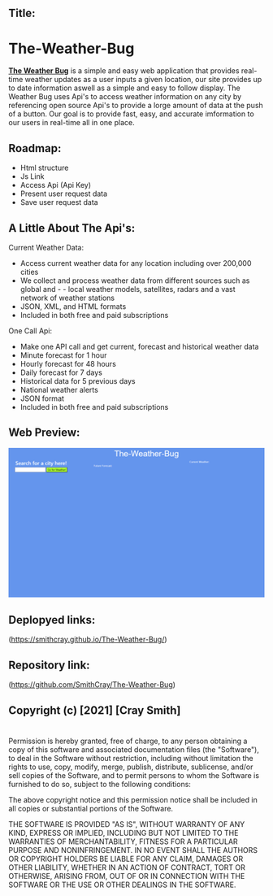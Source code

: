 ## Title:

# The-Weather-Bug

[**The Weather Bug**](https://smithcray.github.io/The-Weather-Bug/) is a simple and easy web application that provides real-time weather updates as a user inputs a given location, our site provides up to date information aswell as a simple and easy to follow display. The Weather Bug uses Api's to access weather information on any city by referencing open source Api's to provide a lorge amount of data at the push of a button. Our goal is to provide fast, easy, and accurate imformation to our users in real-time all in one place.

## Roadmap:

- Html structure
- Js Link
- Access Api (Api Key)
- Present user request data
- Save user request data

## A Little About The Api's:

Current Weather Data:

- Access current weather data for any location including over 200,000 cities
- We collect and process weather data from different sources such as global and - - local weather models, satellites, radars and a vast network of weather stations
- JSON, XML, and HTML formats
- Included in both free and paid subscriptions

One Call Api:

- Make one API call and get current, forecast and historical weather data
- Minute forecast for 1 hour
- Hourly forecast for 48 hours
- Daily forecast for 7 days
- Historical data for 5 previous days
- National weather alerts
- JSON format
- Included in both free and paid subscriptions

## Web Preview:

![Webpage Preview](weatherbugshot.PNG)

## Deplopyed links:

(https://smithcray.github.io/The-Weather-Bug/)

## Repository link:

(https://github.com/SmithCray/The-Weather-Bug)

## Copyright (c) [2021] [Cray Smith]

#

Permission is hereby granted, free of charge, to any person obtaining a copy
of this software and associated documentation files (the "Software"), to deal
in the Software without restriction, including without limitation the rights
to use, copy, modify, merge, publish, distribute, sublicense, and/or sell
copies of the Software, and to permit persons to whom the Software is
furnished to do so, subject to the following conditions:

The above copyright notice and this permission notice shall be included in all
copies or substantial portions of the Software.

THE SOFTWARE IS PROVIDED "AS IS", WITHOUT WARRANTY OF ANY KIND, EXPRESS OR
IMPLIED, INCLUDING BUT NOT LIMITED TO THE WARRANTIES OF MERCHANTABILITY,
FITNESS FOR A PARTICULAR PURPOSE AND NONINFRINGEMENT. IN NO EVENT SHALL THE
AUTHORS OR COPYRIGHT HOLDERS BE LIABLE FOR ANY CLAIM, DAMAGES OR OTHER
LIABILITY, WHETHER IN AN ACTION OF CONTRACT, TORT OR OTHERWISE, ARISING FROM,
OUT OF OR IN CONNECTION WITH THE SOFTWARE OR THE USE OR OTHER DEALINGS IN THE
SOFTWARE.
